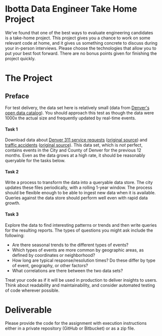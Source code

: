 Ibotta Data Engineer Take Home Project
=========

We’ve found that one of the best ways to evaluate engineering candidates is a take-home project. This project gives you a chance to work on some relevant code at home, and it gives us something concrete to discuss during your in-person interviews. Please choose the technologies that allow you to put your best foot forward. There are no bonus points given for finishing the project quickly.

# The Project

## Preface
For test delivery, the data set here is relatively small (data from [Denver's open data catalog](https://www.denvergov.org/opendata)).  You should approach this test as though the data were 1000x the actual size and frequently updated by real-time events.


#### Task 1 
Download data about [Denver 311 service requests](https://s3.amazonaws.com/ibotta-data-engineer-test/311_service_requests.csv.zip) ([original source](https://www.denvergov.org/media/gis/DataCatalog/311_service_data/csv/311_service_data_2015.csv)) and [traffic accidents](https://s3.amazonaws.com/ibotta-data-engineer-test/traffic_accidents.csv.zip) ([original source](https://www.denvergov.org/media/gis/DataCatalog/traffic_accidents/csv/traffic_accidents.csv)). This data set, which is *not* perfect, contains events in the City and County of Denver for the previous 12 months. Even as the data grows at a high rate, it should be reasonably queryable for the tasks below.

#### Task 2
Write a process to transform the data into a queryable data store. The city updates these files periodically, with a rolling 1-year window. The process should be flexible enough to be able to ingest new data when it is available. Queries against the data store should perform well even with rapid data growth.

#### Task 3
Explore the data to find interesting patterns or trends and then write queries for the resulting reports. The types of questions you might ask include the following:

- Are there seasonal trends to the different types of events?
- Which types of events are more common by geographic areas, as defined by coordinates or neighborhood?
- How long are typical response/resolution times? Do these differ by type of event, geography, or other factors?
- What correlations are there between the two data sets?

Treat your code as if it will be used in production to deliver insights to users. Think about readability and maintainability, and consider automated testing of code wherever possible.

# Deliverable
Please provide the code for the assignment with execution instructions either in a private repository (GitHub or Bitbucket) or as a zip file.